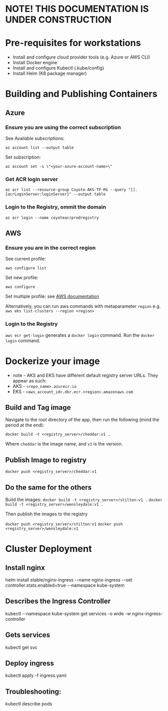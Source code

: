 # NOTE! THIS DOCUMENTATION IS UNDER CONSTRUCTION

# Pre-requisites for workstations
* Install and configure cloud provider tools (e.g. Azure or AWS CLI)
* Install Docker engine
* Install and configure Kubectl (.kube/config)
* Install Helm (K8 package manager)

# Building and Publishing Containers

## Azure
### Ensure you are using the correct subscription

See Available subscriptions:

`az account list --output table`

Set subscription:

`az account set -s \"<your-azure-account-name>\"`

### Get ACR login server

`az acr list --resource-group Coyote-AKS-TF-RG --query "[].{acrLoginServer:loginServer}" --output table`

### Login to the Registry, ommit the domain

`az acr login --name coyoteacrprodregistry`

## AWS
### Ensure you are in the correct region
See current profile:

`aws configure list`

Set new profile: 

`aws configure`

Set multiple profile: see [AWS documentation](https://docs.aws.amazon.com/cli/latest/userguide/cli-configure-profiles.html)

Alternatively, you can run aws commands with metaparameter `region` e.g. `aws eks list-clusters --region <region>`

### Login to the Registry

`aws ecr get-login` generates a `docker login` command. Run the `docker login` command.

# Dockerize your image
* note - AKS and EKS have different default registry server URLs. They appear as such:
 * AKS - `<repo_name>.azurecr.io`
 * EKS - `<aws_account_id>.dkr.ecr.<region>.amazonaws.com`
## Build and Tag image

Navigate to the root directory of the app, then run the following (mind the period at the end):

`docker build -t <registry_server>/cheddar:v1 .`

Where `cheddar` is the image name, and `v1` is the version.

## Publish Image to registry

`docker push <registry_server>/cheddar:v1`

## Do the same for the others

Build the images:
`docker build -t <registry_server>/stilton:v1 .`
`docker build -t <registry_server>/wensleydale:v1 .`

Then publish the images to the registry

`docker push <registry_server>/stilton:v1`
`docker push <registry_server>/wensleydale:v1`

# Cluster Deployment

## Install nginx
helm install stable/nginx-ingress --name nginx-ingress --set controller.stats.enabled=true --namespace kube-system

## Describes the Ingress Controller
kubectl --namespace kube-system get services -o wide -w nginx-ingress-controller

## Gets services
kubectl get svc

## Deploy ingress

kubectl apply -f ingress.yaml

## Troubleshooting:

kubectl describe pods

